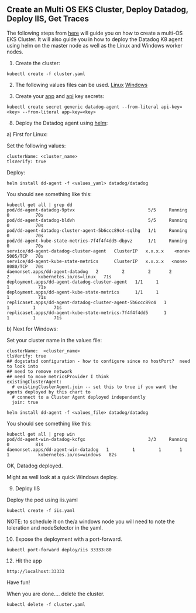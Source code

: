 Create an Multi OS EKS Cluster, Deploy Datadog, Deploy IIS, Get Traces
--

The following steps from [here](https://eksctl.io/usage/windows-worker-nodes/) will guide you on how to create a multi-OS 
EKS Cluster.  It will also guide you in how to deploy the Datadog K8 agent using helm on the master node as well as the 
Linux and Windows worker nodes.  
    
1) Create the cluster:  
  
```kubectl create -f cluster.yaml```  

2) The following values files can be used. 
[Linux](https://github.com/jgibbons-cp/datadog/blob/main/kubernetes/aks_with_windows/values_win.yaml) 
[Windows](https://github.com/jgibbons-cp/datadog/blob/main/kubernetes/aks_with_windows/values.yaml)  
   
3)  Create your [app](https://app.datadoghq.com/organization-settings/application-keys) and 
[api](https://app.datadoghq.com/organization-settings/api-keys) key secrets:  
  
```  
kubectl create secret generic datadog-agent --from-literal api-key=<key> --from-literal app-key=<key>  
```  
  
8)  Deploy the Datadog agent using
[helm](https://docs.datadoghq.com/agent/kubernetes/?tab=helm):  

a) First for Linux:  

Set the following values:  
```  
clusterName: <cluster_name>  
tlsVerify: true
```  

Deploy:  

```
helm install dd-agent -f <values_yaml> datadog/datadog  
```
You should see something like this:  

```
kubectl get all | grep dd
pod/dd-agent-datadog-9ptvx                            5/5     Running   0          70s
pod/dd-agent-datadog-bldvh                            5/5     Running   0          70s
pod/dd-agent-datadog-cluster-agent-5b6ccc89c4-sqlhg   1/1     Running   0          70s
pod/dd-agent-kube-state-metrics-7f4f4f4dd5-dbpvz      1/1     Running   0          70s
service/dd-agent-datadog-cluster-agent   ClusterIP   x.x.x.x    <none>        5005/TCP   70s
service/dd-agent-kube-state-metrics      ClusterIP   x.x.x.x   <none>        8080/TCP   70s
daemonset.apps/dd-agent-datadog   2         2         2       2            2           kubernetes.io/os=linux   71s
deployment.apps/dd-agent-datadog-cluster-agent   1/1     1            1           71s
deployment.apps/dd-agent-kube-state-metrics      1/1     1            1           71s
replicaset.apps/dd-agent-datadog-cluster-agent-5b6ccc89c4   1         1         1       71s
replicaset.apps/dd-agent-kube-state-metrics-7f4f4f4dd5      1         1         1       71s
```  

b) Next for Windows:  

Set your cluster name in the values file:  
```  
clusterName:  <cluster_name>  
tlsVerify: true  
## dogstatsd configuration - how to configure since no hostPort?  need to look into
## need to remove network
## need to move metricsProvider I think
existingClusterAgent:  
  # existingClusterAgent.join -- set this to true if you want the agents deployed by this chart to  
  # connect to a Cluster Agent deployed independently  
  join: true  
```  

```  
helm install dd-agent -f <values_file> datadog/datadog  
```

You should see something like this:  

```
kubectl get all | grep win  
pod/dd-agent-win-datadog-kcfgx                        3/3     Running   0          81s  
daemonset.apps/dd-agent-win-datadog   1         1         1       1            1           kubernetes.io/os=windows   82s  
```  
  
OK, Datadog deployed.  
  
Might as well look at a quick Windows deploy.  
  
9) Deploy IIS  
  
Deploy the pod using iis.yaml  
  
```  
kubectl create -f iis.yaml  
```  
  
NOTE: to schedule it on the/a windows node you will need to note the toleration
and nodeSelector in the yaml.  
  
10) Expose the deployment with a port-forward.  
  
```  
kubectl port-forward deploy/iis 33333:80  
```  
  
12) Hit the app  
  
```  
http://localhost:33333  
```  
  
Have fun!  
  
When you are done.... delete the cluster.  
  
```  
kubectl delete -f cluster.yaml  
```  
